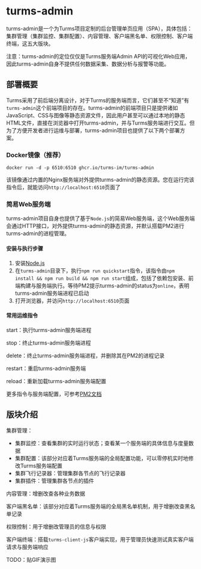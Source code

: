 # turms-admin

turms-admin是一个为Turms项目定制的后台管理单页应用（SPA），具体包括：集群管理（集群监控、集群配置）、内容管理、客户端黑名单、权限控制、客户端终端，这五大版块。

注意：turms-admin的定位仅仅是Turms服务端Admin API的可视化Web应用，因此turms-admin自身不提供任何数据采集、数据分析与报警等功能。

## 部署概要

Turms采用了前后端分离设计，对于Turms的服务端而言，它们甚至不“知道”有`turms-admin`这个前端项目的存在。turms-admin的前端项目只是提供诸如JavaScript、CSS与图像等静态资源文件，因此用户甚至可以通过本地的静态HTML文件，直接在浏览器中打开turms-admin，并与Turms服务端进行交互。但为了方便开发者进行运维与部署，turms-admin项目也提供了以下两个部署方案。

### Docker镜像（推荐）

```shell
docker run -d -p 6510:6510 ghcr.io/turms-im/turms-admin
```

该镜像通过内置的Nginx服务端对外提供turms-admin的静态资源。您在运行完该指令后，就能访问`http://localhost:6510`页面了

### 简易Web服务端

turms-admin项目自身也提供了基于`Node.js`的简易Web服务端，这个Web服务端会通过HTTP接口，对外提供turms-admin的静态资源，并默认搭载PM2进行turms-admin的进程管理。

#### 安装与执行步骤

1. 安装[Node.js](https://nodejs.org/en)
2. 在`turms-admin`目录下，执行`npm run quickstart`指令，该指令由`npm install && npm run build && npm run start`组成，包括了依赖包安装、前端构建与服务端执行。等待PM2提示turms-admin的status为`online`，表明turms-admin服务端进程已启动
3. 打开浏览器，并访问`http://localhost:6510`页面

#### 常用运维指令

start：执行turms-admin服务端进程

stop：终止turms-admin服务端进程

delete：终止turms-admin服务端进程，并删除其在PM2的进程记录

restart：重启turms-admin服务端

reload：重新加载turms-admin服务端配置

更多指令与服务端配置，可参考[PM2文档](https://pm2.keymetrics.io/docs/usage/pm2-doc-single-page)

## 版块介绍

集群管理：

* 集群监控：查看集群的实时运行状态；查看某一个服务端的具体信息与度量数据
* 集群配置：该部分对应着Turms服务端的全局配置功能，可以零停机实时地修改Turms服务端配置
* 集群飞行记录器：管理集群各节点的飞行记录器
* 集群插件：管理集群各节点的插件

内容管理：增删改查各种业务数据

客户端黑名单：该部分对应着Turms服务端的全局黑名单机制，用于增删改查黑名单记录

权限控制：用于增删改管理员的信息与权限

客户端终端：搭载`turms-client-js`客户端实现，用于管理员快速测试真实客户端请求与服务端响应

TODO：贴GIF演示图